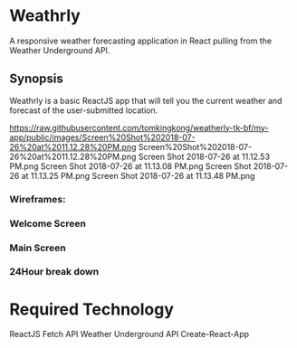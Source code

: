 # Weathrly

A responsive weather forecasting application in React pulling from the Weather Underground API.

## Synopsis
Weathrly is a basic ReactJS app that will tell you the current weather and forecast of the user-submitted location.

https://raw.githubusercontent.com/tomkingkong/weatherly-tk-bf/my-app/public/images/Screen%20Shot%202018-07-26%20at%2011.12.28%20PM.png
Screen%20Shot%202018-07-26%20at%2011.12.28%20PM.png
Screen Shot 2018-07-26 at 11.12.53 PM.png
Screen Shot 2018-07-26 at 11.13.08 PM.png
Screen Shot 2018-07-26 at 11.13.25 PM.png
Screen Shot 2018-07-26 at 11.13.48 PM.png
### Wireframes: 


### Welcome Screen



### Main Screen


### 24Hour break down



# Required Technology
ReactJS
Fetch API
Weather Underground API
Create-React-App
